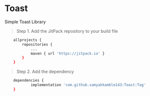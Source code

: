 # Toast
Simple Toast Library

>Step 1. Add the JitPack repository to your build file
```bash
	allprojects {
		repositories {
			...
			maven { url 'https://jitpack.io' }
		}
	}

```
>Step 2. Add the dependency
```bash
	dependencies {
	        implementation 'com.github.samyakkamble143:Toast:Tag'
	}

```
